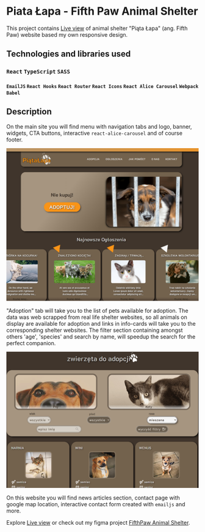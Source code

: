 # Piata Łapa - Fifth Paw Animal Shelter

This project contains [Live view](https://aleksandramotor.github.io/FifthPaw/) of animal shelter "Piąta Łapa" (ang. Fifth Paw) website based my own responsive design.

## Technologies and libraries used

### `React` `TypeScript` `SASS`
#### `EmailJS` `React Hooks` `React Router` `React Icons` `React Alice Carousel` `Webpack` `Babel`

## Description

On the main site you will find menu with navigation tabs and logo, banner, widgets, CTA buttons, interactive `react-alice-carousel` and of course footer.

![Home page desktop view - source fimga project 'FifthPaw Animal Shelter'"](homepage-screenshot.png)

"Adoption" tab will take you to the list of pets available for adoption. The data was web scrapped from real life shelter websites, so all animals on display are available for adoption and links in info-cards will take you to the corresponding shelter websites. The filter section containing amongst others 'age', 'species' and search by name, will speedup the search for the perfect companion.

![Adoption subpage](adoption-screenshot.png)

On this website you will find news articles section, contact page with google map location, interactive contact form created with `emailjs` and more.

Explore [Live view](https://aleksandramotor.github.io/FifthPaw/)
or 
check out my figma project [FifthPaw Animal Shelter](FifthPaw-AnimalShelterWebsite.png).